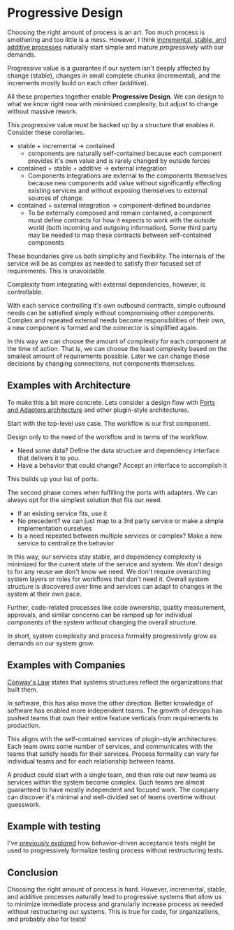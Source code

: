 # Progressive Design

Choosing the right amount of process is an art. Too much process is smothering and too little is a mess. However, I think [incremental, stable, and additive processes](TODO) naturally start simple and mature *progressively* with our demands.
<!-- todo: maybe this is a separate post. I want to give examples demonstrating progressive design -->

Progressive value is a guarantee if our system isn't deeply affected by change (stable), changes in small complete chunks (incremental), and the increments mostly build on each other (additive).

All these properties together enable **Progressive Design**. We can design to what we know right now with minimized complexity, but adjust to change without massive rework.


This progressive value must be backed up by a structure that enables it. Consider these corollaries.
- stable + incremental -> contained
  -  components are naturally self-contained because each component provides it's own value and is rarely changed by outside forces
- contained + stable + additive -> external integration
  - Components integrations are external to the components themselves because new components add value without significantly effecting existing services and without exposing themselves to external sources of change.
- contained + external integration -> component-defined boundaries
  - To be externally composed and remain contained, a component must define contracts for how it expects to work with the outside world (both incoming and outgoing information). Some third party may be needed to map these contracts between self-contained components 

These boundaries give us both simplicity and flexibility. The internals of the service will be as complex as needed to satisfy their focused set of requirements. This is unavoidable.

Complexity from integrating with external dependencies, however, is controllable.

With each service controlling it's own outbound contracts, simple outbound needs can be satisfied simply without compromising other components. Complex and repeated external needs become responsibilities of their own, a new component is formed and the connector is simplified again.

In this way we can choose the amount of complexity for each component at the time of action. That is, we can choose the least complexity based on the smallest amount of requirements possible. Later we can change those decisions by changing connections, not components themselves.

## Examples with Architecture

To make this a bit more concrete. Lets consider a design flow with [Ports and Adapters architecture](https://spencerfarley.com/2020/12/19/ports-and-adapters) and other plugin-style architectures.

Start with the top-level use case. The workflow is our first component.

Design only to the need of the workflow and in terms of the workflow. 
- Need some data? Define the data structure and dependency interface that delivers it to you.
- Have a behavior that could change? Accept an interface to accomplish it

This builds up your list of ports.

The second phase comes when fulfilling the ports with adapters. We can always opt for the simplest solution that fits our need.
- If an existing service fits, use it
- No precedent? we can just map to a 3rd party service or make a simple implementation ourselves
- Is a need repeated between multiple services or complex? Make a new service to centralize the behavior

In this way, our services stay stable, and dependency complexity is minimized for the current state of the service and system. We don't design to for any reuse we don't know we need. We don't require overarching system layers or roles for workflows that don't need it. Overall system structure is discovered over time and services can adapt to changes in the system at their own pace. 

Further, code-related processes like code ownership, quality measurement, approvals, and similar concerns can be ramped up for individual components of the system without changing the overall structure.

In short, system complexity and process formality progressively grow as demands on our system grow.

## Examples with Companies

<!-- TODO: I think I need to focus more on reduction of communication complexity, reduction of team dependencies, formation of new teams or co-ownership as needed.

Consider fit with overall message (current need without effecting company as a whole) -->
[Conway's Law](https://en.wikipedia.org/wiki/Conway%27s_law) states that systems structures reflect the organizations that built them.

In software, this has also move the other direction. Better knowledge of software has enabled more independent teams. The growth of devops has pushed teams that own their entire feature verticals from requirements to production.

This aligns with the self-contained services of plugin-style architectures. Each team owns some number of services, and communicates with the teams that satisfy needs for their services. Process formality can vary for individual teams and for each relationship between teams.
<!-- 
Management is simplified because ownership of outcomes is very clear (which team ships the feature). Teams have the control to mitigate uncooperative upstream dependencies without diluting their own code base with temporary implementations that can be swapped if another team decides to take ownership -->

A product could start with a single team, and then role out new teams as services within the system become complex. Such teams are almost guaranteed to have mostly independent and focused work. The company can discover it's minimal and well-divided set of teams overtime without guesswork. 

## Example with testing
I've [previously explored](TODO) how behavior-driven acceptance tests might be used to progressively formalize testing process without restructuring tests.

## Conclusion
Choosing the right amount of process is hard. However, incremental, stable, and additive processes naturally lead to progressive systems that allow us to minimize immediate process and granularly increase process as needed without restructuring our systems. This is true for code, for organizations, and probably also for tests!

<!-- 
I think of Plugin-style architectures. We start with the workflow. The workflow makes abstract dependencies for all it's needs. Those dependencies start simple. Once other workflows have similar needs, then we combine them into shared services. We don't waste time on degrees of complex services we don't need. We discover the domain concepts of our system over time. -->

<!-- TODO: emphasize discovery of concepts over time. Not designing for resuse we don't know we need. No layers or overall structure we don't know we need -->
